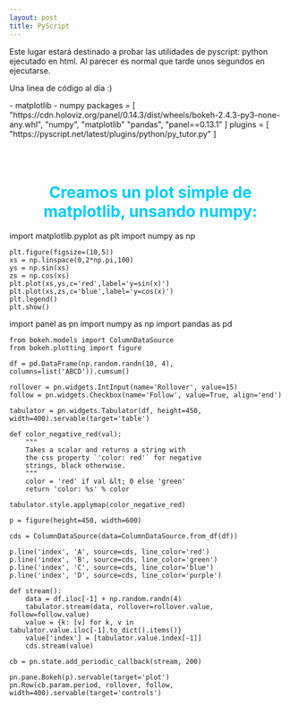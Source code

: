 ```yaml
---
layout: post
title: PyScript
---
```


Este lugar estará destinado a probar las utilidades de pyscript: python ejecutado en html. Al parecer es normal que tarde unos segundos en ejecutarse.

Una linea de código al día :)

<html>
<head>
<!--code at: https://github.com/ostad-ai/Miscellaneous-->
<script defer src="https://pyscript.net/alpha/pyscript.min.js"></script>

<py-env>
    - matplotlib
    - numpy
</py-env>

<py-config>
    packages = [
        "https://cdn.holoviz.org/panel/0.14.3/dist/wheels/bokeh-2.4.3-py3-none-any.whl",
        "numpy",
        "matplotlib"
        "pandas",
        "panel==0.13.1"
    ]
    plugins = [
        "https://pyscript.net/latest/plugins/python/py_tutor.py"
    ]
</py-config>

<style>
    div.mydiv{padding:20px;}
    h1{text-align:center; color:#00ccff;}
</style>

</head>
<body>

<div class="mydiv" id="py-out"></div>

<h1> Creamos un plot simple de matplotlib, unsando numpy:</h1>

<py-script output="py-out">
    import matplotlib.pyplot as plt
    import numpy as np

    plt.figure(figsize=(10,5))
    xs = np.linspace(0,2*np.pi,100)
    ys = np.sin(xs) 
    zs = np.cos(xs)
    plt.plot(xs,ys,c='red',label='y=sin(x)')
    plt.plot(xs,zs,c='blue',label='y=cos(x)')
    plt.legend()
    plt.show()
</py-script>



<py-script>
    import panel as pn
    import numpy as np
    import pandas as pd

    from bokeh.models import ColumnDataSource
    from bokeh.plotting import figure

    df = pd.DataFrame(np.random.randn(10, 4), columns=list('ABCD')).cumsum()

    rollover = pn.widgets.IntInput(name='Rollover', value=15)
    follow = pn.widgets.Checkbox(name='Follow', value=True, align='end')

    tabulator = pn.widgets.Tabulator(df, height=450, width=400).servable(target='table')

    def color_negative_red(val):
        """
        Takes a scalar and returns a string with
        the css property `'color: red'` for negative
        strings, black otherwise.
        """
        color = 'red' if val &lt; 0 else 'green'
        return 'color: %s' % color

    tabulator.style.applymap(color_negative_red)

    p = figure(height=450, width=600)

    cds = ColumnDataSource(data=ColumnDataSource.from_df(df))

    p.line('index', 'A', source=cds, line_color='red')
    p.line('index', 'B', source=cds, line_color='green')
    p.line('index', 'C', source=cds, line_color='blue')
    p.line('index', 'D', source=cds, line_color='purple')

    def stream():
        data = df.iloc[-1] + np.random.randn(4)
        tabulator.stream(data, rollover=rollover.value, follow=follow.value)
        value = {k: [v] for k, v in tabulator.value.iloc[-1].to_dict().items()}
        value['index'] = [tabulator.value.index[-1]]
        cds.stream(value)

    cb = pn.state.add_periodic_callback(stream, 200)

    pn.pane.Bokeh(p).servable(target='plot')
    pn.Row(cb.param.period, rollover, follow, width=400).servable(target='controls')
</py-script>

</body>
</html>
